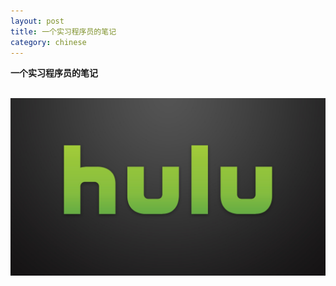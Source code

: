 ```yaml
---
layout: post
title: 一个实习程序员的笔记
category: chinese
---
```


**一个实习程序员的笔记**

<div class="row">
<div class="col-lg-12">
      <div class="thumbnail">
          <img src="/img/intern1.jpg">
      </div>
</div>
</div>

